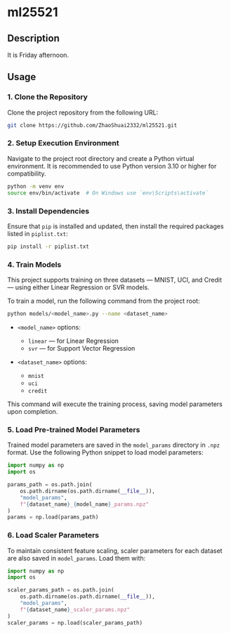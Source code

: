 # ml25521

## Description  
It is Friday afternoon.

## Usage

### 1. Clone the Repository  
Clone the project repository from the following URL:

```bash
git clone https://github.com/ZhaoShuai2332/ml25521.git
```

### 2. Setup Execution Environment  
Navigate to the project root directory and create a Python virtual environment. It is recommended to use Python version 3.10 or higher for compatibility.

```bash
python -m venv env
source env/bin/activate  # On Windows use `env\Scripts\activate`
```

### 3. Install Dependencies  
Ensure that `pip` is installed and updated, then install the required packages listed in `piplist.txt`:

```bash
pip install -r piplist.txt
```

### 4. Train Models  
This project supports training on three datasets — MNIST, UCI, and Credit — using either Linear Regression or SVR models.

To train a model, run the following command from the project root:

```bash
python models/<model_name>.py --name <dataset_name>
```

- `<model_name>` options:  
  - `linear` — for Linear Regression  
  - `svr` — for Support Vector Regression  

- `<dataset_name>` options:  
  - `mnist`  
  - `uci`  
  - `credit`

This command will execute the training process, saving model parameters upon completion.

### 5. Load Pre-trained Model Parameters  
Trained model parameters are saved in the `model_params` directory in `.npz` format. Use the following Python snippet to load model parameters:

```python
import numpy as np
import os

params_path = os.path.join(
    os.path.dirname(os.path.dirname(__file__)), 
    "model_params", 
    f"{dataset_name}_{model_name}_params.npz"
)
params = np.load(params_path)
```

### 6. Load Scaler Parameters  
To maintain consistent feature scaling, scaler parameters for each dataset are also saved in `model_params`. Load them with:

```python
import numpy as np
import os

scaler_params_path = os.path.join(
    os.path.dirname(os.path.dirname(__file__)), 
    "model_params", 
    f"{dataset_name}_scaler_params.npz"
)
scaler_params = np.load(scaler_params_path)
```